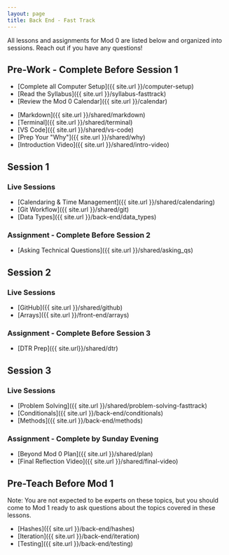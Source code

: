 ```yaml
---
layout: page
title: Back End - Fast Track
---
```


All lessons and assignments for Mod 0 are listed below and organized into sessions. Reach out if you have any questions! 

## Pre-Work - Complete Before Session 1
* [Complete all Computer Setup]({{ site.url }}/computer-setup) 
* [Read the Syllabus]({{ site.url }}/syllabus-fasttrack) 
* [Review the Mod 0 Calendar]({{ site.url }}/calendar)
<!-- * [Slack 101]({{ site.url }}/prework/slack101) -->
* [Markdown]({{ site.url }}/shared/markdown)
* [Terminal]({{ site.url }}/shared/terminal)
* [VS Code]({{ site.url }}/shared/vs-code)
* [Prep Your "Why"]({{ site.url }}/shared/why)
* [Introduction Video]({{ site.url }}/shared/intro-video)

## Session 1
### Live Sessions
* [Calendaring & Time Management]({{ site.url }}/shared/calendaring)
* [Git Workflow]({{ site.url }}/shared/git)
* [Data Types]({{ site.url }}/back-end/data_types)

### Assignment - Complete Before Session 2
* [Asking Technical Questions]({{ site.url }}/shared/asking_qs) 

## Session 2
### Live Sessions
* [GitHub]({{ site.url }}/shared/github)
* [Arrays]({{ site.url }}/front-end/arrays)

### Assignment - Complete Before Session 3
* [DTR Prep]({{ site.url}}/shared/dtr)

## Session 3
### Live Sessions
* [Problem Solving]({{ site.url }}/shared/problem-solving-fasttrack)
* [Conditionals]({{ site.url }}/back-end/conditionals)
* [Methods]({{ site.url }}/back-end/methods)

### Assignment - Complete by Sunday Evening
* [Beyond Mod 0 Plan]({{ site.url }}/shared/plan)
* [Final Reflection Video]({{ site.url }}/shared/final-video)

## Pre-Teach Before Mod 1
Note: You are not expected to be experts on these topics, but you should come to Mod 1 ready to ask questions about the topics covered in these lessons.
* [Hashes]({{ site.url }}/back-end/hashes)
* [Iteration]({{ site.url }}/back-end/iteration)
* [Testing]({{ site.url }}/back-end/testing)

<br>
<br>
<br>
<br>
<br>
<br>